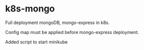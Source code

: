# k8s-mongo

Full deployment mongoDB, mongo-express in k8s.

Config map must be applied before mongo-express deployment.

Added script to start minikube
